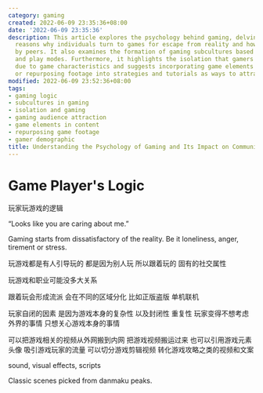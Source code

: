 ```yaml
---
category: gaming
created: 2022-06-09 23:35:36+08:00
date: '2022-06-09 23:35:36'
description: This article explores the psychology behind gaming, delving into the
  reasons why individuals turn to games for escape from reality and how it is influenced
  by peers. It also examines the formation of gaming subcultures based on legitimacy
  and play modes. Furthermore, it highlights the isolation that gamers might experience
  due to game characteristics and suggests incorporating game elements in content
  or repurposing footage into strategies and tutorials as ways to attract this audience.
modified: 2022-06-09 23:52:36+08:00
tags:
- gaming logic
- subcultures in gaming
- isolation and gaming
- gaming audience attraction
- game elements in content
- repurposing game footage
- gamer demographic
title: Understanding the Psychology of Gaming and Its Impact on Community Formation
---
```


# Game Player's Logic

玩家玩游戏的逻辑

“Looks like you are caring about me.”

Gaming starts from dissatisfactory of the reality. Be it loneliness, anger, tirement or stress.

玩游戏都是有人引导玩的 都是因为别人玩 所以跟着玩的 固有的社交属性

玩游戏和职业可能没多大关系

跟着玩会形成流派 会在不同的区域分化 比如正版盗版 单机联机

玩家自闭的因素 是因为游戏本身的复杂性 以及封闭性 重复性 玩家变得不想考虑外界的事情 只想关心游戏本身的事情

可以把游戏相关的视频从外网搬到内网 把游戏视频搬运过来 也可以引用游戏元素 头像 吸引游戏玩家的流量 可以切分游戏剪辑视频 转化游戏攻略之类的视频和文案

sound, visual effects, scripts

Classic scenes picked from danmaku peaks.
